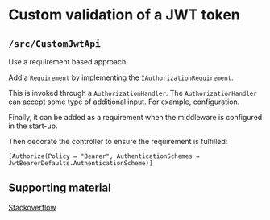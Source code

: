 # Custom validation of a JWT token

## `/src/CustomJwtApi`

Use a requirement based approach.

Add a `Requirement` by implementing the `IAuthorizationRequirement`.

This is invoked through a `AuthorizationHandler`. The `AuthorizationHandler` can accept some type of additional input. For example, configuration.

Finally, it can be added as a requirement when the middleware is configured in the start-up.

Then decorate the controller to ensure the requirement is fulfilled:

`[Authorize(Policy = "Bearer", AuthenticationSchemes = JwtBearerDefaults.AuthenticationScheme)]`

## Supporting material

[Stackoverflow](https://stackoverflow.com/questions/31464359/how-do-you-create-a-custom-authorizeattribute-in-asp-net-core)
